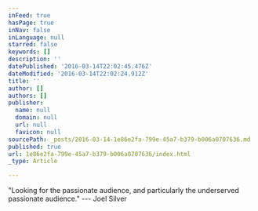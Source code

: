 ```yaml
---
inFeed: true
hasPage: true
inNav: false
inLanguage: null
starred: false
keywords: []
description: ''
datePublished: '2016-03-14T22:02:45.476Z'
dateModified: '2016-03-14T22:02:24.912Z'
title: ''
author: []
authors: []
publisher:
  name: null
  domain: null
  url: null
  favicon: null
sourcePath: _posts/2016-03-14-1e86e2fa-799e-45a7-b379-b006a0707636.md
published: true
url: 1e86e2fa-799e-45a7-b379-b006a0707636/index.html
_type: Article

---
```

"Looking for the
passionate audience, and particularly the underserved passionate audience." --- Joel Silver